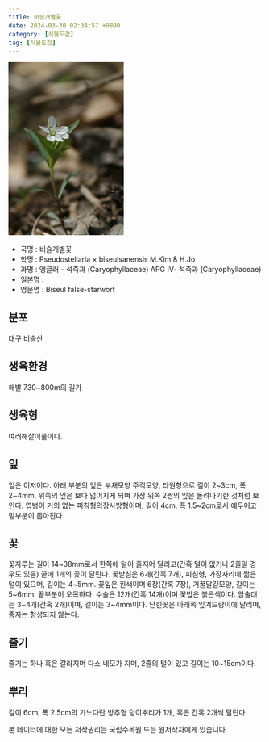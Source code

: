 ```yaml
---
title: 비슬개별꽃
date: 2024-03-30 02:34:57 +0800
category: [식물도감]
tag: [식물도감]
---
```




![비슬개별꽃](/assets/img/fileUpload/plants/basic/Caryophyllaceae/Pseudostellaria/10227/1_th2.jpg)
- 국명 : 비슬개별꽃
- 학명 : Pseudostellaria × biseulsanensis M.Kim & H.Jo
- 과명 : 앵글러 - 석죽과 (Caryophyllaceae) APG Ⅳ- 석죽과 (Caryophyllaceae)
- 일본명 : 
- 영문명 : Biseul false-starwort


## 분포
대구 비슬산
## 생육환경
해발 730~800m의 길가
## 생육형
여러해살이풀이다.
## 잎
잎은 이저이다. 아래 부분의 잎은 부채모양 주걱모양, 타원형으로 길이 2~3cm, 폭 2~4mm. 위쪽의 잎은 보다 넓어지게 되며 가장 위쪽 2쌍의 잎은 돌려나기한 것처럼 보인다. 엽병이 거의 없는 피침형의장사방형이며, 길이 4cm, 폭 1.5~2cm로서 예두이고 밑부분이 좁아진다.
## 꽃
꽃자루는 길이 14~38mm로서 한쪽에 털이 줄지어 달리고(간혹 털이 없거나 2줄일 경우도 있음) 끝에 1개의 꽃이 달린다. 꽃받침은 6개(간혹 7개), 피침형, 가장자리에 짧은 털이 있으며, 길이는 4~5mm. 꽃잎은 흰색이며 6장(간혹 7장), 거꿀달걀모양, 길이는 5~6mm. 끝부분이 오목하다. 수술은 12개(간혹 14개)이며 꽃밥은 붉은색이다. 암술대는 3~4개(간혹 2개)이며, 길이는 3~4mm이다. 닫힌꽃은 아래쪽 잎겨드랑이에 달리며, 종자는 형성되지 않는다.
## 줄기
줄기는 하나 혹은 갈라지며 다소 네모가 지며, 2줄의 털이 있고 길이는 10~15cm이다.
## 뿌리
길이 6cm, 폭 2.5cm의 가느다란 방추형 덩이뿌리가 1개, 혹은 간혹 2개씩 달린다. 






본 데이터에 대한 모든 저작권리는 국립수목원 또는 원저작자에게 있습니다.
